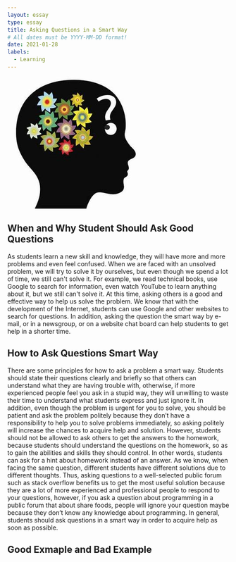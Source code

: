 ```yaml
---
layout: essay
type: essay
title: Asking Questions in a Smart Way
# All dates must be YYYY-MM-DD format!
date: 2021-01-28
labels: 
  - Learning
---
```

<img class="ui medium left floated image" src="../images/equestion.jpeg">

## When and Why Student Should Ask Good Questions    
As students learn a new skill and knowledge, they will have more and more problems and even feel confused. When we are faced with an unsolved problem, we will try to solve it by ourselves, but even though we spend a lot of time, we still can't solve it.  For example, we read technical books, use Google to search for information, even watch YouTube to learn anything about it, but we still can't solve it. At this time, asking others is a good and effective way to help us solve the problem. We know that with the development of the Internet, students can use Google and other websites to search for questions. In addition, asking the question the smart way by e-mail, or in a newsgroup, or on a website chat board can help students to get help in a shorter time.
## How to Ask Questions Smart Way
There are some principles for how to ask a problem a smart way. Students should state their questions clearly and briefly so that others can understand what they are having trouble with, otherwise, if more experienced people feel you ask in a stupid way, they will unwilling to waste their time to understand what students express and just ignore it. In addition, even though the problem is urgent for you to solve, you should be patient and ask the problem politely because they don’t have a responsibility to help you to solve problems immediately, so asking politely will increase the chances to acquire help and solution. However, students should not be allowed to ask others to get the answers to the homework, because students should understand the questions on the homework, so as to gain the abilities and skills they should control. In other words, students can ask for a hint about homework instead of an answer. As we know, when facing the same question, different students have different solutions due to different thoughts. Thus, asking questions to a well-selected public forum such as stack overflow benefits us to get the most useful solution because they are a lot of more experienced and professional people to respond to your questions, however, if you ask a question about programming in a public forum that about share foods, people will ignore your question maybe because they don’t know any knowledge about programming. In general, students should ask questions in a smart way in order to acquire help as soon as possible.
## Good Exmaple and Bad Example
 
